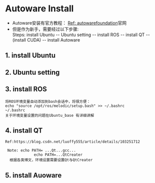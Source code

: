 # Autoware Install

- Autoware安装有官方教程：
             [Ref: autowarefoundation](https://gitlab.com/autowarefoundation/autoware.ai/autoware/-/wikis/Source-Build)官网
- 但是作为新手，需要经过以下步骤:<br>
             Steps: install Ubuntu -- Ubuntu setting -- install ROS -- install QT --(install CUDA) -- install Autoware
        
## 1. install Ubuntu

## 2. Ubuntu setting
## 3. install ROS
```
将ROS环境变量自动添加到bash会话中，将很方便：
echo "source /opt/ros/melodic/setup.bash" >> ~/.bashrc
~/.bashrc
关于环境变量设置的问题在Ubuntu_base 有详细讲解
```
## 4. install QT
    Ref:https://blog.csdn.net/luoffy555/article/details/103251712
     
     Note: echo PATH= ...Qt...gcc...
                 echo PATH=...QtCreater
      根据各类博文，环境设置需要设置Qt与QtCreater
## 5. install Auoware


```



```

